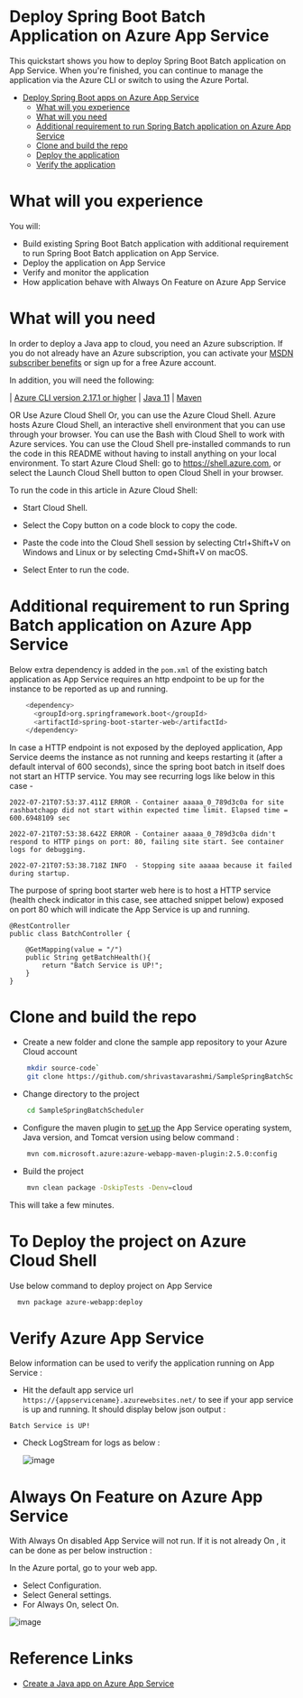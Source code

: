 # Deploy Spring Boot Batch Application on Azure App Service

This quickstart shows you how to deploy Spring Boot Batch application on App Service. When you're finished, you can continue to manage the application via the Azure CLI or switch to using the Azure Portal.

* [Deploy Spring Boot apps on Azure App Service](https://github.com/shrivastavarashmi/SampleSpringBatchScheduler#deploy-spring-boot-batch-application-on-azure-app-service)
  * [What will you experience](https://github.com/shrivastavarashmi/SampleSpringBatchScheduler#what-will-you-experience)
  * [What will you need](https://github.com/shrivastavarashmi/SampleSpringBatchScheduler#what-will-you-need)
  * [Additional requirement to run Spring Batch application on Azure App Service](https://github.com/shrivastavarashmi/SampleSpringBatchScheduler#additional-requirement-to-run-spring-batch-application-on-azure-app-service)
  * [Clone and build the repo](https://github.com/shrivastavarashmi/SampleSpringBatchScheduler#clone-and-build-the-repo)
  * [Deploy the application](https://github.com/shrivastavarashmi/SampleSpringBatchScheduler#to-deploy-the-project-on-azure-cloud-shell)
  * [Verify the application](https://github.com/shrivastavarashmi/SampleSpringBatchScheduler#verify-azure-app-service)

# What will you experience
You will:

* Build existing Spring Boot Batch application with additional requirement to run Spring Boot Batch application on App Service.
* Deploy the application on App Service
* Verify and monitor the application
* How application behave with Always On Feature on Azure App Service

# What will you need

In order to deploy a Java app to cloud, you need an Azure subscription. If you do not already have an Azure subscription, you can activate your [MSDN subscriber benefits](https://azure.microsoft.com/en-us/pricing/member-offers/credit-for-visual-studio-subscribers/) or sign up for a free Azure account.

In addition, you will need the following:

| [Azure CLI version 2.17.1 or higher](https://docs.microsoft.com/en-us/cli/azure/install-azure-cli?view=azure-cli-latest) | [Java 11](https://docs.microsoft.com/en-us/azure/developer/java/fundamentals/java-support-on-azure) | [Maven](https://maven.apache.org/)

OR Use Azure Cloud Shell
Or, you can use the Azure Cloud Shell. Azure hosts Azure Cloud Shell, an interactive shell environment that you can use through your browser. You can use the Bash with Cloud Shell to work with Azure services. You can use the Cloud Shell pre-installed commands to run the code in this README without having to install anything on your local environment. To start Azure Cloud Shell: go to https://shell.azure.com, or select the Launch Cloud Shell button to open Cloud Shell in your browser.

To run the code in this article in Azure Cloud Shell:

* Start Cloud Shell.

* Select the Copy button on a code block to copy the code.

* Paste the code into the Cloud Shell session by selecting Ctrl+Shift+V on Windows and Linux or by selecting Cmd+Shift+V on macOS.

* Select Enter to run the code.

# Additional requirement to run Spring Batch application on Azure App Service

Below extra dependency is added in the ```pom.xml``` of the existing batch application as App Service requires an http endpoint to be up for the instance to be reported as up and running.

```bash
    <dependency>
      <groupId>org.springframework.boot</groupId>
      <artifactId>spring-boot-starter-web</artifactId>
    </dependency>
```

In case a HTTP endpoint is not exposed by the deployed application, App Service deems the instance as not running and keeps restarting it (after a default interval of 600 seconds), since the spring boot batch in itself does not start an HTTP service. You may see recurring logs like below in this case -

```
2022-07-21T07:53:37.411Z ERROR - Container aaaaa_0_789d3c0a for site rashbatchapp did not start within expected time limit. Elapsed time = 600.6948109 sec

2022-07-21T07:53:38.642Z ERROR - Container aaaaa_0_789d3c0a didn't respond to HTTP pings on port: 80, failing site start. See container logs for debugging.

2022-07-21T07:53:38.718Z INFO  - Stopping site aaaaa because it failed during startup.
```

The purpose of spring boot starter web here is to host a HTTP service (health check indicator in this case, see attached snippet below) exposed on port 80 which will indicate the App Service is up and running.

```
@RestController
public class BatchController {

    @GetMapping(value = "/")
    public String getBatchHealth(){
        return "Batch Service is UP!";
    }
}

```

# Clone and build the repo

* Create a new folder and clone the sample app repository to your Azure Cloud account

  ```bash
   mkdir source-code`  
   git clone https://github.com/shrivastavarashmi/SampleSpringBatchScheduler.git
  ``` 

* Change directory to the project

  ```bash
   cd SampleSpringBatchScheduler
  ``` 

* Configure the maven plugin to [set up](https://docs.microsoft.com/en-us/azure/app-service/quickstart-java?tabs=javase&pivots=platform-linux-development-environment-maven#3---configure-the-maven-plugin) the App Service operating system, Java version, and Tomcat version using below command :

  ```bash
   mvn com.microsoft.azure:azure-webapp-maven-plugin:2.5.0:config
  ```  

* Build the project

  ```bash
   mvn clean package -DskipTests -Denv=cloud
  ```

This will take a few minutes.

# To Deploy the project on Azure Cloud Shell

Use below command to deploy project on App Service

  ```bash
    mvn package azure-webapp:deploy
  ```

# Verify Azure App Service

Below information can be used to verify the application running on App Service :

* Hit the default app service url  `https://{appservicename}.azurewebsites.net/` to see if your app service is up and running. It should display below json output :

``Batch Service is UP!``

* Check LogStream for logs as below :

  ![image](https://user-images.githubusercontent.com/83832052/180320383-573db632-40db-430c-b34f-c72f61fd392f.png)


# Always On Feature on Azure App Service
With Always On disabled App Service will not run. If it is not already On , it can be done as per below instruction :

In the Azure portal, go to your web app.
* Select Configuration.
* Select General settings.
* For Always On, select On.

![image](https://user-images.githubusercontent.com/83832052/180438016-4250575a-7499-42f5-bb31-8ef529dda557.png)

# Reference Links
* [Create a Java app on Azure App Service](https://docs.microsoft.com/en-us/azure/app-service/quickstart-java?tabs=javase&pivots=platform-linux-development-environment-maven)
